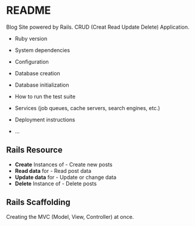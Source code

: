 # README

Blog Site powered by Rails. CRUD (Creat Read Update Delete) Application.

* Ruby version

* System dependencies

* Configuration

* Database creation

* Database initialization

* How to run the test suite

* Services (job queues, cache servers, search engines, etc.)

* Deployment instructions

* ...

## Rails Resource
* **Create** Instances of - Create new posts
* **Read data** for - Read post data
* **Update data** for - Update or change data
* **Delete** Instance of - Delete posts

## Rails Scaffolding
Creating the MVC (Model, View, Controller) at once.